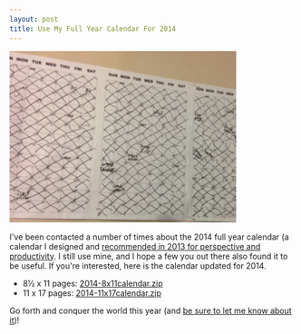 ```yaml
---
layout: post
title: Use My Full Year Calendar For 2014
---
```

<img src="/img/endof2013calendar.jpg" class="centered">

I've been contacted a number of times about the 2014 full year calendar (a calendar I designed and [recommended in 2013 for perspective and productivity](http://johnhostile.github.io/2013-01-20/use-a-full-year-calendar). I still use mine, and I hope a few you out there also found it to be useful. If you're interested, here is the calendar updated for 2014.

 + 8&#189; x 11 pages: [2014-8x11calendar.zip](/files/2014-8x11calendar.zip)
 + 11 x 17 pages: [2014-11x17calendar.zip](/files/2014-11x17calendar.zip)

Go forth and conquer the world this year (and [be sure to let me know about it](https://plus.google.com/+JohnHostile))!